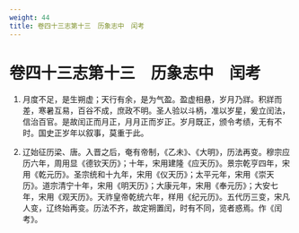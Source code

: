 ```yaml
---
weight: 44
title: 卷四十三志第十三　历象志中　闰考
---
```


# 卷四十三志第十三　历象志中　闰考

1. <span id="卷四十三志第十三　历象志中　闰考-1"></span>
月度不足，是生朔虚；天行有余，是为气盈。盈虚相悬，岁月乃牂。积牂而差，寒暑互易，百谷不成，庶政不明。圣人验以斗柄，准以岁星，爰立闰法，信治百官。是故闰正而月正，月月正而岁正。岁月既正，颁令考绩，无有不时。国史正岁年以叙事，莫重于此。

2. <span id="卷四十三志第十三　历象志中　闰考-2"></span>
辽始征历梁、唐。入晋之后，奄有帝制，《乙未》、《大明》，历法再变。穆宗应历六年，周用显《德钦天历》；十年，宋用建隆《应天历》。景宗乾亨四年，宋用《乾元历》。圣宗统和十九年，宋用《仪天历》；太平元年，宋用《崇天历》。道宗清宁十年，宋用《明天历》；大康元年，宋用《奉元历》；大安七年，宋用《观天历》。天祚皇帝乾统六年，样用《纪元历》。五代历三变，宋凡人变，辽终始再变。历法不齐，故定朔置闰，时有不同，览者惑焉。作《闰考》。
